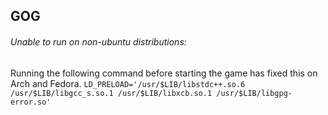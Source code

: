 ## GOG

###### Unable to run on non-ubuntu distributions:
  Running the following command before starting the game has fixed this on Arch and Fedora.
  `LD_PRELOAD='/usr/$LIB/libstdc++.so.6 /usr/$LIB/libgcc_s.so.1 /usr/$LIB/libxcb.so.1 /usr/$LIB/libgpg-error.so'`

